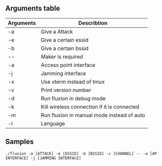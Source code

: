 ## Arguments table

| Arguments  | Describtion |
| ------------- | ------------- |
| -a | Give a Attack  |
| -e | Give a certain essid |
| -b | Give a certain bssid |
| -- | Maker is required | 
| -a | Access point interface |
| -j | Jamming interface |
| -x | Use xterm instead of tmux |
| -v | Print version number |
| -d | Run fluxion in debug mode |
| -k | Kill wireless connection if it is connected |
| -m | Run fluxion in manual mode instead of auto |
| -l | Language |

## Samples
`./fluxion -a [ATTACK] -e [ESSID] -b [BSSID] -c [CHANNEL] -- -a [AP INTERFACE] -j [JAMMING INTERFACE]`

